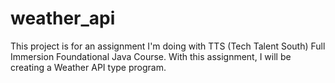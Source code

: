 # weather_api
This project is for an assignment I'm doing with TTS (Tech Talent South) Full Immersion Foundational Java Course. With this assignment, I will be creating a Weather API type program.
